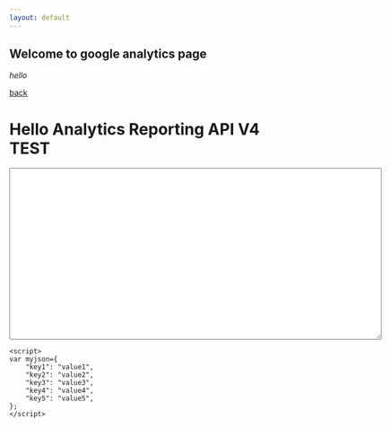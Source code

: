 ```yaml
---
layout: default
---
```


## Welcome to google analytics page

_hello_

[back](./)

<html>

<head>
	<meta charset="utf-8">
	<title>Hello Analytics Reporting API V4</title>
	<meta name="google-signin-client_id" content="436705610339-iv7fudo64feeivnd939pqd6df4nu5suv.apps.googleusercontent.com">
	<meta name="google-signin-scope" content="https://www.googleapis.com/auth/analytics.readonly">
	<script src="https://d3js.org/d3.v5.min.js"></script>
</head>

<body>	
<h1>Hello Analytics Reporting API V4 TEST</h1>
	
<!-- The Sign-in button. This will run `queryReports()` on success. -->
<p class="g-signin2" data-onsuccess="queryReports"></p>
	
<!-- The API response will be printed here. -->
<textarea cols="80" rows="20" id="query-output"></textarea>
	
<script>
// Replace with your view ID.
var VIEW_ID1 = '197883945';
var VIEW_ID2 = '198637112';
	
// Query the API and print the results to the page.
function queryReports() {
	    console.log('queryReports1 called');
	    gapi.client.request({
	      path: '/v4/reports:batchGet',
	      root: 'https://analyticsreporting.googleapis.com/',
	      method: 'POST',
	      body: {
	        reportRequests: [
	          {
	            viewId: VIEW_ID1,
	            dateRanges: [
	              	{
	               		startDate: '7daysAgo',
	                	endDate: 'yesterday'
	              	}
	            ],
	            metrics: [
	            	{expression: 'ga:users'}
					
	            ],
				dimensions: [
					{'name':'ga:userType'}
					
				]

	          }
	        ]
	      }
	    }).then(displayResults, console.error.bind(console));
	    console.log('finished');

		console.log('queryReports2 called');
	    gapi.client.request({
	      path: '/v4/reports:batchGet',
	      root: 'https://analyticsreporting.googleapis.com/',
	      method: 'POST',
	      body: {
	        reportRequests: [
	          {
	            viewId: VIEW_ID2,
	            dateRanges: [
	              	{
	               		startDate: '7daysAgo',
	                	endDate: 'yesterday'
	              	}
	            ],
	            metrics: [
	            	
					{expression: 'ga:sessions'}
	            ],
				dimensions: [
					
					{'name':'ga:deviceCategory'}
				]

	          }
	        ]
	      }
	    }).then(displayResults, console.error.bind(console));
	    console.log('finished');
	  }

function displayResults(response) {
	    var formattedJson = JSON.stringify(response.result, null, 2);
	    console.log('Results : ', formattedJson);
	    document.getElementById('query-output').value += formattedJson;

		var obj = JSON.parse(formattedJson);
		console.log('13');
		console.log('a : ', obj.reports);
		console.log('b : ', obj.reports[0]);
		console.log('dimensions: ', obj.reports[0].columnHeader.dimensions);
		console.log('data.totals: ', obj.reports[0].data.totals);
		console.log('metricHeaderEntries: ', obj.reports[0].columnHeader.metricHeader.metricHeaderEntries);	
		//console.log('metrics: ', obj.reports[0].data.rows[0].metrics);
	  }
</script>
    <script>
    var myjson={
        "key1": "value1",
        "key2": "value2",
        "key3": "value3",
        "key4": "value4",
        "key5": "value5",
    };
    </script>
<!-- Load the JavaScript API client and Sign-in library. -->
<script src="https://apis.google.com/js/client:platform.js"></script>
	
</body>
</html>
